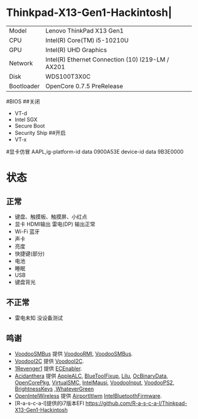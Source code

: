 # Thinkpad-X13-Gen1-Hackintosh|   
|            |                                                           |
| --------   | --------------------------------------------------------- |
| Model      | Lenovo ThinkPad X13 Gen1                                  |
| CPU        | Intel(R) Core(TM) i5-10210U                               |
| GPU        | Intel(R) UHD Graphics                                     |
| Network    | Intel(R) Ethernet Connection (10) I219-LM / AX201         |                                                                           
| Disk       | WDS100T3X0C                                               |
| Bootloader | OpenCore 0.7.5 PreRelease                                      |


#BIOS
##关闭
 - VT-d
 - Intel SGX
 - Secure Boot
 - Security Ship
##开启
 - VT-x

#显卡仿冒
AAPL,ig-platform-id  data   0900A53E
device-id   data   9B3E0000

# 状态
## 正常
 - 键盘、触摸板、触摸屏、小红点
 - 显卡 HDMI输出 雷电(DP) 输出正常
 - Wi-Fi 蓝牙
 - 声卡
 - 亮度
 - 快捷键(部分)
 - 电池
 - 睡眠
 - USB
 - 键盘背光
## 不正常
 - 雷电未知 没设备测试
 ## 鸣谢
- [VoodooSMBus](https://github.com/VoodooSMBus) 提供 [VoodooRMI](https://github.com/VoodooSMBus/VoodooRMI), [VoodooSMBus](https://github.com/VoodooSMBus/VoodooSMBus).
- [VoodooI2C](https://github.com/VoodooI2C) 提供 [VoodooI2C](https://github.com/VoodooI2C/VoodooI2C).
- [1Revenger1](https://github.com/1Revenger1) 提供 [ECEnabler](https://github.com/1Revenger1/ECEnabler).
- [Acidanthera](https://github.com/acidanthera) 提供 [AppleALC](https://github.com/acidanthera/AppleALC), [BlueToolFixup](https://github.com/acidanthera/BrcmPatchRAM), [Lilu](https://github.com/acidanthera/Lilu), [OcBinaryData](https://github.com/acidanthera/OcBinaryData), [OpenCorePkg](https://github.com/acidanthera/OpenCorePkg), [VirtualSMC](https://github.com/acidanthera/VirtualSMC), [IntelMausi](https://github.com/acidanthera/IntelMausi), [VoodooInput](https://github.com/acidanthera/VoodooInput), [VoodooPS2](https://github.com/acidanthera/VoodooPS2), [BrightnessKeys](https://github.com/acidanthera/BrightnessKeys) ,[WhateverGreen](https://github.com/acidanthera/WhateverGreen)
- [OpenIntelWireless](https://github.com/OpenIntelWireless) 提供 [AirportItlwm](https://github.com/OpenIntelWireless/itlwm) [IntelBluetoothFirmware](https://github.com/OpenIntelWireless/IntelBluetoothFirmware).
- [R-a-s-c-a-l]提供的i7版本EFI https://github.com/R-a-s-c-a-l/Thinkpad-X13-Gen1-Hackintosh
